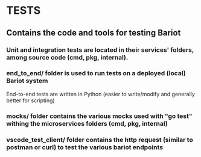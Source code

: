 # TESTS

## Contains the code and tools for testing Bariot

### Unit and integration tests are located in their services' folders, among source code (cmd, pkg, internal).

### end_to_end/ folder is used to run tests on a deployed (local) Bariot system

End-to-end tests are written in Python (easier to write/modify and generally better for scripting)

### mocks/ folder contains the various mocks used with "go test" withing the microservices folders (cmd, pkg, internal)

### vscode_test_client/ folder contains the http request (similar to postman or curl) to test the various bariot endpoints
